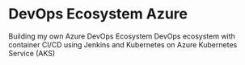 # DevOps Ecosystem Azure 
Building my own Azure DevOps Ecosystem
DevOps ecosystem with container CI/CD using Jenkins and Kubernetes on Azure Kubernetes Service (AKS)